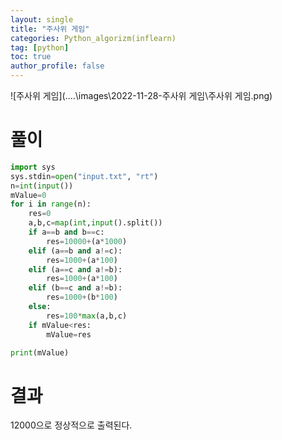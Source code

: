 ```yaml
---
layout: single
title: "주사위 게임"
categories: Python_algorizm(inflearn)
tag: [python]
toc: true
author_profile: false
---
```



![주사위 게임](..\..\images\2022-11-28-주사위 게임\주사위 게임.png)


# 풀이 




```python
import sys
sys.stdin=open("input.txt", "rt")
n=int(input())
mValue=0
for i in range(n):
    res=0
    a,b,c=map(int,input().split())
    if a==b and b==c:
        res=10000+(a*1000)
    elif (a==b and a!=c):
        res=1000+(a*100)
    elif (a==c and a!=b):
        res=1000+(a*100)
    elif (b==c and a!=b):
        res=1000+(b*100)
    else:
        res=100*max(a,b,c)
    if mValue<res:
        mValue=res

print(mValue)

```
# 결과
  12000으로 정상적으로 출력된다.

